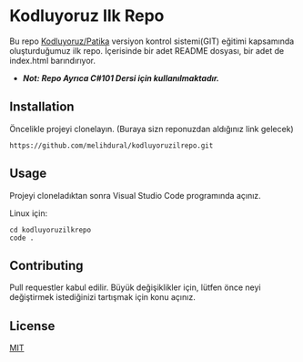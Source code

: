 # Kodluyoruz Ilk Repo

Bu repo [Kodluyoruz/Patika](https://app.patika.dev/courses/git/odev1) versiyon kontrol sistemi(GIT) eğitimi kapsamında oluşturduğumuz ilk repo. İçerisinde bir adet README dosyası, bir adet de index.html barındırıyor.

* ***Not: Repo Ayrıca C#101 Dersi için kullanılmaktadır.***


## Installation
Öncelikle projeyi clonelayın. (Buraya sizn reponuzdan aldığınız link gelecek)

````
https://github.com/melihdural/kodluyoruzilrepo.git
````

## Usage

Projeyi cloneladıktan sonra Visual Studio Code programında açınız.

Linux için:

````
cd kodluyoruzilkrepo
code .
````

## Contributing

Pull requestler kabul edilir. Büyük değişiklikler için, lütfen önce neyi değiştirmek istediğinizi tartışmak için konu açınız.

## License

[MIT](https://opensource.org/licenses/MIT)